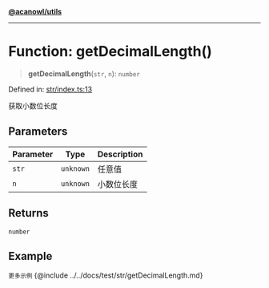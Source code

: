 [**@acanowl/utils**](../../README.md)

***

# Function: getDecimalLength()

> **getDecimalLength**(`str`, `n`): `number`

Defined in: [str/index.ts:13](https://github.com/acanowl/acanowl-framework/blob/829d67ec026b7e2554aaa2322f86b3fba919b5e0/packages/utils/src/str/index.ts#L13)

获取小数位长度

## Parameters

| Parameter | Type | Description |
| ------ | ------ | ------ |
| `str` | `unknown` | 任意值 |
| `n` | `unknown` | 小数位长度 |

## Returns

`number`

## Example

```更多示例```
{@include ../../docs/test/str/getDecimalLength.md}
